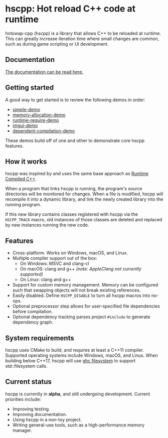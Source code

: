 # hscpp: Hot reload C++ code at runtime
hotswap-cpp (hscpp) is a library that allows C++ to be reloaded at runtime. This can greatly increase iteration time where small changes are common, such as during game scripting or UI development.

## Documentation

[The documentation can be read here.](./docs/README.md)

## Getting started

A good way to get started is to review the following demos in order:

- [simple-demo](./examples/simple-demo)
- [memory-allocation-demo](./examples/memory-allocation-demo)
- [runtime-require-demo](./examples/runtime-require-demo)
- [imgui-demo](./examples/imgui-demo)
- [dependent-compilation-demo](./examples/dependent-compilation-demo)

These demos build off of one and other to demonstrate core hscpp features.

## How it works
hscpp was inspired by and uses the same base approach as [Runtime Compiled C++](https://github.com/RuntimeCompiledCPlusPlus/RuntimeCompiledCPlusPlus).

When a program that links hscpp is running, the program's source directories will be monitored for changes. When a file is modified, hscpp will recompile it into a dynamic library, and link the newly created library into the running program.

If this new library contains classes registered with hscpp via the `HSCPP_TRACK` macro, old instances of those classes are deleted and replaced by new instances running the new code.

## Features
- Cross-platform. Works on Windows, macOS, and Linux.
- Multiple compiler support out of the box:
    - On Windows: MSVC and clang-cl
    - On macOS: clang and g++ *(note: AppleClang not currently supported)*
    - On Linux: clang and g++
- Support for custom memory management. Memory can be configured such that swapping objects will not break existing references.
- Easily disabled. Define `HSCPP_DISABLE` to turn all hscpp macros into no-ops.
- Optional preprocessor step allows for user-specified file dependencies before compilation.
- Optional dependency tracking parses project `#include` to generate dependency graph.

## System requirements

hscpp uses CMake to build, and requires at least a C++11 compiler. Supported operating systems include Windows, macOS, and Linux. When building below C++17, hscpp will use [ghc filesystem](https://github.com/gulrak/filesystem) to support std::filesystem calls.

## Current status

hscpp is currently in **alpha**, and still undergoing development. Current priorities include:
- Improving testing.
- Improving documentation.
- Using hscpp in a non-toy project.
- Writing general-use tools, such as a high-performance memory manager.
